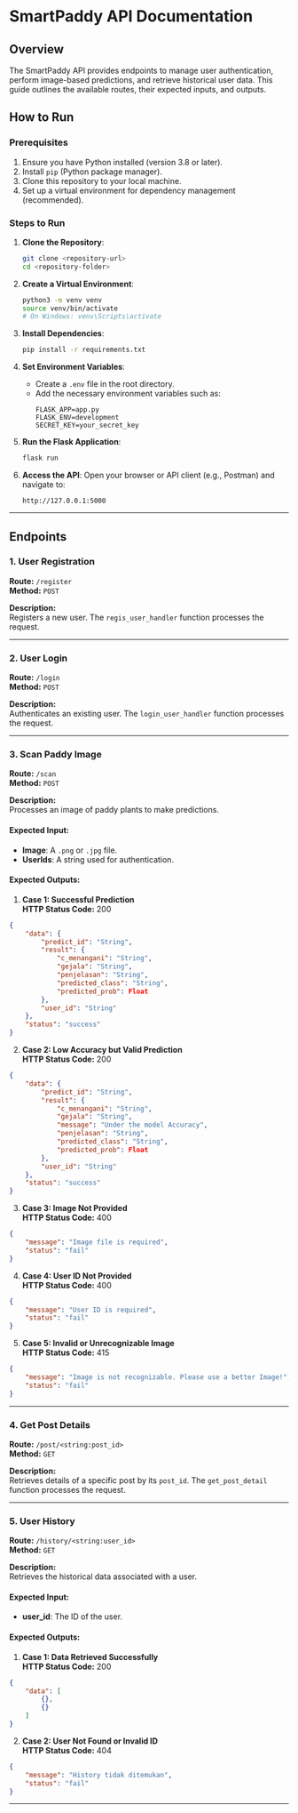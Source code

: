 # SmartPaddy API Documentation

## Overview
The SmartPaddy API provides endpoints to manage user authentication, perform image-based predictions, and retrieve historical user data. This guide outlines the available routes, their expected inputs, and outputs.

## How to Run

### Prerequisites
1. Ensure you have Python installed (version 3.8 or later).
2. Install `pip` (Python package manager).
3. Clone this repository to your local machine.
4. Set up a virtual environment for dependency management (recommended).

### Steps to Run

1. **Clone the Repository**:
   ```bash
   git clone <repository-url>
   cd <repository-folder>
   ```

2. **Create a Virtual Environment**:
   ```bash
   python3 -m venv venv
   source venv/bin/activate  
   # On Windows: venv\Scripts\activate
   ```

3. **Install Dependencies**:
   ```bash
   pip install -r requirements.txt
   ```

4. **Set Environment Variables**:
   - Create a `.env` file in the root directory.
   - Add the necessary environment variables such as:
     ```env
     FLASK_APP=app.py
     FLASK_ENV=development
     SECRET_KEY=your_secret_key
     ```

5. **Run the Flask Application**:
   ```bash
   flask run
   ```

6. **Access the API**:
   Open your browser or API client (e.g., Postman) and navigate to:
   ```
   http://127.0.0.1:5000
   ```


---

## Endpoints

### 1. **User Registration**
**Route:** `/register`  
**Method:** `POST`

**Description:**  
Registers a new user. The `regis_user_handler` function processes the request.

---

### 2. **User Login**
**Route:** `/login`  
**Method:** `POST`

**Description:**  
Authenticates an existing user. The `login_user_handler` function processes the request.

---

### 3. **Scan Paddy Image**
**Route:** `/scan`  
**Method:** `POST`

**Description:**  
Processes an image of paddy plants to make predictions.

#### Expected Input:
- **Image**: A `.png` or `.jpg` file.
- **UserIds**: A string used for authentication.

#### Expected Outputs:

1. **Case 1: Successful Prediction**  
**HTTP Status Code:** 200
```json
{
    "data": {
        "predict_id": "String",
        "result": {
            "c_menangani": "String",
            "gejala": "String",
            "penjelasan": "String",
            "predicted_class": "String",
            "predicted_prob": Float
        },
        "user_id": "String"
    },
    "status": "success"
}
```

2. **Case 2: Low Accuracy but Valid Prediction**  
**HTTP Status Code:** 200
```json
{
    "data": {
        "predict_id": "String",
        "result": {
            "c_menangani": "String",
            "gejala": "String",
            "message": "Under the model Accuracy",
            "penjelasan": "String",
            "predicted_class": "String",
            "predicted_prob": Float
        },
        "user_id": "String"
    },
    "status": "success"
}
```

3. **Case 3: Image Not Provided**  
**HTTP Status Code:** 400
```json
{
    "message": "Image file is required",
    "status": "fail"
}
```

4. **Case 4: User ID Not Provided**  
**HTTP Status Code:** 400
```json
{
    "message": "User ID is required",
    "status": "fail"
}
```

5. **Case 5: Invalid or Unrecognizable Image**  
**HTTP Status Code:** 415
```json
{
    "message": "Image is not recognizable. Please use a better Image!",
    "status": "fail"
}
```

---

### 4. **Get Post Details**
**Route:** `/post/<string:post_id>`  
**Method:** `GET`

**Description:**  
Retrieves details of a specific post by its `post_id`. The `get_post_detail` function processes the request.

---

### 5. **User History**
**Route:** `/history/<string:user_id>`  
**Method:** `GET`

**Description:**  
Retrieves the historical data associated with a user.

#### Expected Input:
- **user_id**: The ID of the user.

#### Expected Outputs:

1. **Case 1: Data Retrieved Successfully**  
**HTTP Status Code:** 200
```json
{
    "data": [
        {},
        {}
    ]
}
```

2. **Case 2: User Not Found or Invalid ID**  
**HTTP Status Code:** 404
```json
{
    "message": "History tidak ditemukan",
    "status": "fail"
}
```

---




